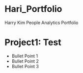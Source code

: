 # Hari_Portfolio
Harry Kim People Analytics Portfolio

# Project1: Test
* Bullet Point 1
* Bullet Point 2
* Bullet Point 3
